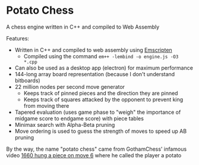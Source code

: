 # Potato Chess

A chess engine written in C++ and compiled to Web Assembly

Features:
 * Written in C++ and compiled to web assembly using [Emscripten](https://github.com/emscripten-core/emscripten)
   * Compiled using the command `em++ -lembind -o engine.js -O3 *.cpp`
 * Can also be used as a desktop app (electron) for maximum performance
 * 144-long array board representation (because I don't understand bitboards)
 * 22 million nodes per second move generator
   * Keeps track of pinned pieces and the direction they are pinned
   * Keeps track of squares attacked by the opponent to prevent king from moving there
 * Tapered evaluation (uses game phase to "weigh" the importance of midgame score to endgame score) with piece tables
 * Minimax search with Alpha-Beta pruning
 * Move ordering is used to guess the strength of moves to speed up AB pruning

By the way, the name "potato chess" came from GothamChess' infamous video [1660 hung a piece on move 6](https://www.youtube.com/watch?v=7MRNWxCuIrI) where he called the player a potato